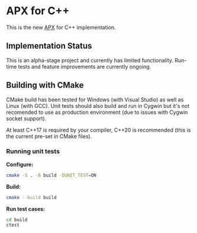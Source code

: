 # APX for C++

This is the new [APX](https://cogu.github.io/apx/) for C++ implementation.

## Implementation Status

This is an alpha-stage project and currently has limited functionality.
Run-time tests and feature improvements are currently ongoing.

## Building with CMake

CMake build has been tested for Windows (with Visual Studio) as well as Linux (with GCC).
Unit tests should also build and run in Cygwin but it's not recomended to use as production environment (due to issues with Cygwin socket support).

At least C++17 is required by your compiler, C++20 is recommended (this is the current pre-set in CMake files).

### Running unit tests

**Configure:**

```bash
cmake -S . -B build -DUNIT_TEST=ON
```

**Build:**

```bash
cmake --build build
```

**Run test cases:**

```bash
cd build
ctest
```
